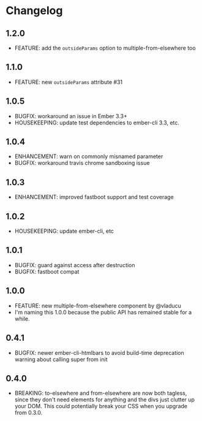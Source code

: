# Changelog

## 1.2.0

 - FEATURE: add the `outsideParams` option to multiple-from-elsewhere too

## 1.1.0

- FEATURE: new `outsideParams` attribute #31

## 1.0.5

 - BUGFIX: workaround an issue in Ember 3.3+
 - HOUSEKEEPING: update test dependencies to ember-cli 3.3, etc.

## 1.0.4

 - ENHANCEMENT: warn on commonly misnamed parameter
 - BUGFIX: workaround travis chrome sandboxing issue

## 1.0.3

 - ENHANCEMENT: improved fastboot support and test coverage

## 1.0.2

 - HOUSEKEEPING: update ember-cli, etc

## 1.0.1

 - BUGFIX: guard against access after destruction
 - BUGFIX: fastboot compat

## 1.0.0

 - FEATURE: new multiple-from-elsewhere component by @vladucu
 - I'm naming this 1.0.0 because the public API has remained stable for a while.

## 0.4.1

- BUGFIX: newer ember-cli-htmlbars to avoid build-time deprecation warning about calling super from init

## 0.4.0

 - BREAKING: to-elsewhere and from-elsewhere are now both tagless, since they don't need elements for anything and the divs just clutter up your DOM. This could potentially break your CSS when you upgrade from 0.3.0.
